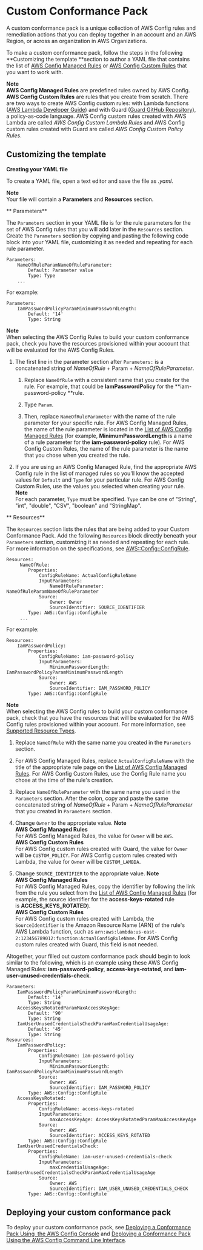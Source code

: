 # Custom Conformance Pack<a name="custom-conformance-pack"></a>

A custom conformance pack is a unique collection of AWS Config rules and remediation actions that you can deploy together in an account and an AWS Region, or across an organization in AWS Organizations\.

To make a custom conformance pack, follow the steps in the following **Customizing the template **section to author a YAML file that contains the list of [AWS Config Managed Rules](https://docs.aws.amazon.com/config/latest/developerguide/evaluate-config_use-managed-rules.html) or [AWS Config Custom Rules](https://docs.aws.amazon.com/config/latest/developerguide/evaluate-config_develop-rules.html) that you want to work with\.

**Note**  
**AWS Config Managed Rules** are predefined rules owned by AWS Config\.  
**AWS Config Custom Rules** are rules that you create from scratch\. There are two ways to create AWS Config custom rules: with Lambda functions \([AWS Lambda Developer Guide](https://docs.aws.amazon.com/lambda/latest/dg/gettingstarted-concepts.html#gettingstarted-concepts-function)\) and with Guard \([Guard GitHub Repository](https://github.com/aws-cloudformation/cloudformation-guard)\), a policy\-as\-code language\. AWS Config custom rules created with AWS Lambda are called *AWS Config Custom Lambda Rules* and AWS Config custom rules created with Guard are called *AWS Config Custom Policy Rules*\.

## Customizing the template<a name="create-yaml-file.title"></a>

 **Creating your YAML file** 

To create a YAML file, open a text editor and save the file as *\.yaml*\. 

**Note**  
Your file will contain a **Parameters** and **Resources** section\.

** Parameters**

The `Parameters` section in your YAML file is for the rule parameters for the set of AWS Config rules that you will add later in the `Resources` section\. Create the `Parameters` section by copying and pasting the following code block into your YAML file, customizing it as needed and repeating for each rule parameter\.

```
Parameters:    
    NameOfRuleParamNameOfRuleParameter: 
        Default: Parameter value
        Type: Type    
    ...
```

For example:

```
Parameters:
    IamPasswordPolicyParamMinimumPasswordLength:
        Default: '14'
        Type: String
```

**Note**  
When selecting the AWS Config Rules to build your custom conformance pack, check you have the resources provisioned within your account that will be evaluated for the AWS Config Rules\.

1. The first line in the parameter section after `Parameters:` is a concatenated string of *NameOfRule* \+ Param \+ *NameOfRuleParameter*\.

   1. Replace `NameOfRule` with a consistent name that you create for the rule\. For example, that could be **IamPasswordPolicy** for the **iam\-password\-policy **rule\.

   1. Type `Param`\.

   1. Then, replace `NameOfRuleParameter` with the name of the rule parameter for your specific rule\. For AWS Config Managed Rules, the name of the rule parameter is located in the [ List of AWS Config Managed Rules](https://docs.aws.amazon.com/config/latest/developerguide/managed-rules-by-aws-config.html) \(for example, **MinimumPasswordLength** is a name of a rule parameter for the **iam\-password\-policy** rule\)\. For AWS Config Custom Rules, the name of the rule parameter is the name that you chose when you created the rule\.

1. If you are using an AWS Config Managed Rule, find the appropriate AWS Config rule in the list of managed rules so you'll know the accepted values for `Default` and `Type` for your particular rule\. For AWS Config Custom Rules, use the values you selected when creating your rule\.
**Note**  
For each parameter, `Type` must be specified\. `Type` can be one of "String", "int", "double", "CSV", "boolean" and "StringMap"\.

** Resources**

The `Resources` section lists the rules that are being added to your Custom Conformance Pack\. Add the following `Resources` block directly beneath your `Parameters` section, customizing it as needed and repeating for each rule\. For more information on the specifications, see [AWS::Config::ConfigRule](https://docs.aws.amazon.com/AWSCloudFormation/latest/UserGuide/aws-resource-config-configrule.html#aws-resource-config-configrule-syntax)\.

```
Resources:
     NameOfRule:
        Properties:
            ConfigRuleName: ActualConfigRuleName  
            InputParameters:
                NameOfRuleParameter: NameOfRuleParamNameOfRuleParameter
            Source:
                Owner: Owner
                SourceIdentifier: SOURCE_IDENTIFIER
        Type: AWS::Config::ConfigRule
     ...
```

For example:

```
Resources:
    IamPasswordPolicy:
        Properties:
            ConfigRuleName: iam-password-policy
            InputParameters:
                MinimumPasswordLength: IamPasswordPolicyParamMinimumPasswordLength
            Source:
                Owner: AWS
                SourceIdentifier: IAM_PASSWORD_POLICY
        Type: AWS::Config::ConfigRule
```

**Note**  
When selecting the AWS Config rules to build your custom conformance pack, check that you have the resources that will be evaluated for the AWS Config rules provisioned within your account\. For more information, see [Supported Resource Types](https://docs.aws.amazon.com/config/latest/developerguide/resource-config-reference.html)\.

1. Replace `NameOfRule` with the same name you created in the `Parameters` section\. 

1. For AWS Config Managed Rules, replace `ActualConfigRuleName` with the title of the appropriate rule page on the [List of AWS Config Managed Rules](https://docs.aws.amazon.com/config/latest/developerguide/managed-rules-by-aws-config.html)\. For AWS Config Custom Rules, use the Config Rule name you chose at the time of the rule's creation\. 

1. Replace `NameOfRuleParameter` with the same name you used in the `Parameters` section\. After the colon, copy and paste the same concatenated string of *NameOfRule* \+ Param \+ *NameOfRuleParameter* that you created in `Parameters` section\.

1. Change `Owner` to the appropriate value\.
**Note**  
**AWS Config Managed Rules**  
For AWS Config Managed Rules, the value for `Owner` will be `AWS`\.  
**AWS Config Custom Rules**  
For AWS Config custom rules created with Guard, the value for `Owner` will be `CUSTOM_POLICY`\. For AWS Config custom rules created with Lambda, the value for `Owner` will be `CUSTOM_LAMBDA`\.

1. Change `SOURCE_IDENTIFIER` to the appropriate value\.
**Note**  
**AWS Config Managed Rules**  
For AWS Config Managed Rules, copy the identifier by following the link from the rule you select from the [List of AWS Config Managed Rules](https://docs.aws.amazon.com/config/latest/developerguide/managed-rules-by-aws-config.html) \(for example, the source identifier for the **access\-keys\-rotated** rule is **ACCESS\_KEYS\_ROTATED**\)\.   
**AWS Config Custom Rules**  
For AWS Config custom rules created with Lambda, the `SourceIdentifier` is the Amazon Resource Name \(ARN\) of the rule's AWS Lambda function, such as `arn:aws:lambda:us-east-2:123456789012:function:ActualConfigRuleName`\. For AWS Config custom rules created with Guard, this field is not needed\.

Altogether, your filled out custom conformance pack should begin to look similar to the following, which is an example using these AWS Config Managed Rules: **iam\-password\-policy**, **access\-keys\-rotated**, and **iam\-user\-unused\-credentials\-check**\.

```
Parameters:
    IamPasswordPolicyParamMinimumPasswordLength:
        Default: '14'
        Type: String
    AccessKeysRotatedParamMaxAccessKeyAge:
        Default: '90'
        Type: String
    IamUserUnusedCredentialsCheckParamMaxCredentialUsageAge:
        Default: '45'
        Type: String
Resources:
    IamPasswordPolicy:
        Properties:
            ConfigRuleName: iam-password-policy
            InputParameters:
                MinimumPasswordLength: IamPasswordPolicyParamMinimumPasswordLength
            Source:
                Owner: AWS
                SourceIdentifier: IAM_PASSWORD_POLICY
        Type: AWS::Config::ConfigRule    
    AccessKeysRotated:
        Properties:
            ConfigRuleName: access-keys-rotated
            InputParameters:
                maxAccessKeyAge: AccessKeysRotatedParamMaxAccessKeyAge
            Source:
                Owner: AWS
                SourceIdentifier: ACCESS_KEYS_ROTATED
        Type: AWS::Config::ConfigRule
    IamUserUnusedCredentialsCheck:
        Properties:
            ConfigRuleName: iam-user-unused-credentials-check
            InputParameters:
                maxCredentialUsageAge: IamUserUnusedCredentialsCheckParamMaxCredentialUsageAge
            Source:
                Owner: AWS
                SourceIdentifier: IAM_USER_UNUSED_CREDENTIALS_CHECK
        Type: AWS::Config::ConfigRule
```

## Deploying your custom conformance pack<a name="deploy-custom-cpack.title"></a>

To deploy your custom conformance pack, see [Deploying a Conformance Pack Using  the AWS Config Console](https://docs.aws.amazon.com/config/latest/developerguide/conformance-pack-console.html) and [Deploying a Conformance Pack Using the AWS Config Command Line Interface](https://docs.aws.amazon.com/config/latest/developerguide/conformance-pack-cli.html)\.  